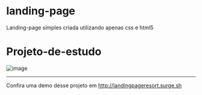 # landing-page
Landing-page simples criada utilizando apenas css e html5

# Projeto-de-estudo






![image](https://user-images.githubusercontent.com/60331806/84336256-42e04380-ab6d-11ea-89a9-f089c9095b66.png)


-------------------------------------------------------------------------------------------------------

Confira uma demo desse projeto em http://landingpageresort.surge.sh

